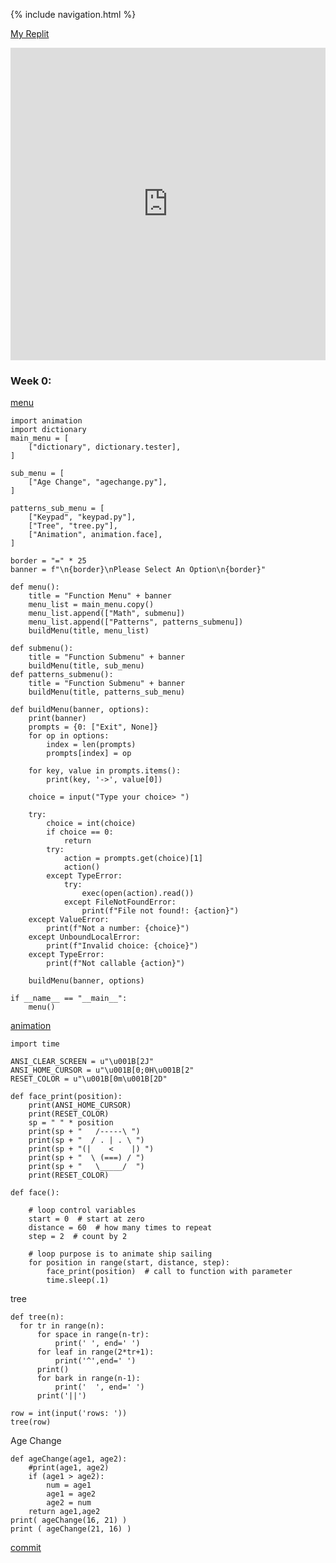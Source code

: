 {% include navigation.html %}

[My Replit](https://replit.com/@SamuelWang22/individ#main.py) 

<iframe frameborder="0" width="100%" height="500px" src="https://replit.com/@SamuelWang22/individ?embed=true"></iframe>

### Week 0: 
[menu](https://github.com/Samuelwaang/individ/blob/main/main.py)

```
import animation
import dictionary
main_menu = [
    ["dictionary", dictionary.tester],
]

sub_menu = [
    ["Age Change", "agechange.py"],
]

patterns_sub_menu = [
    ["Keypad", "keypad.py"],
    ["Tree", "tree.py"],
    ["Animation", animation.face],
]

border = "=" * 25
banner = f"\n{border}\nPlease Select An Option\n{border}"

def menu():
    title = "Function Menu" + banner
    menu_list = main_menu.copy()
    menu_list.append(["Math", submenu])
    menu_list.append(["Patterns", patterns_submenu])
    buildMenu(title, menu_list)

def submenu():
    title = "Function Submenu" + banner
    buildMenu(title, sub_menu)
def patterns_submenu():
    title = "Function Submenu" + banner
    buildMenu(title, patterns_sub_menu)

def buildMenu(banner, options):
    print(banner)
    prompts = {0: ["Exit", None]}
    for op in options:
        index = len(prompts)
        prompts[index] = op

    for key, value in prompts.items():
        print(key, '->', value[0])

    choice = input("Type your choice> ")

    try:
        choice = int(choice)
        if choice == 0:
            return
        try:
            action = prompts.get(choice)[1]
            action()
        except TypeError:
            try:
                exec(open(action).read())
            except FileNotFoundError:
                print(f"File not found!: {action}")
    except ValueError:
        print(f"Not a number: {choice}")
    except UnboundLocalError:
        print(f"Invalid choice: {choice}")
    except TypeError:
        print(f"Not callable {action}")

    buildMenu(banner, options)

if __name__ == "__main__":
    menu() 
```

[animation](https://github.com/Samuelwaang/individ/blob/main/animation.py)

```
import time

ANSI_CLEAR_SCREEN = u"\u001B[2J"
ANSI_HOME_CURSOR = u"\u001B[0;0H\u001B[2"
RESET_COLOR = u"\u001B[0m\u001B[2D"

def face_print(position):
    print(ANSI_HOME_CURSOR)
    print(RESET_COLOR)
    sp = " " * position
    print(sp + "   /-----\ ")
    print(sp + "  / . | . \ ")
    print(sp + "(|    <    |) ")
    print(sp + "  \ (===) / ")
    print(sp + "   \_____/  ")
    print(RESET_COLOR)

def face():

    # loop control variables
    start = 0  # start at zero
    distance = 60  # how many times to repeat
    step = 2  # count by 2

    # loop purpose is to animate ship sailing
    for position in range(start, distance, step):
        face_print(position)  # call to function with parameter
        time.sleep(.1)
```

tree

```
def tree(n):
  for tr in range(n):
      for space in range(n-tr):
          print(' ', end=' ')
      for leaf in range(2*tr+1):
          print('^',end=' ')
      print()
      for bark in range(n-1):
          print('  ', end=' ')
      print('||')
    
row = int(input('rows: '))
tree(row)
```

Age Change

```
def ageChange(age1, age2):
    #print(age1, age2)
    if (age1 > age2):
        num = age1
        age1 = age2
        age2 = num
    return age1,age2
print( ageChange(16, 21) )
print ( ageChange(21, 16) )
```
[commit](https://github.com/Samuelwaang/individ/commit/51d0c76ccc27f7dd73c6b1596c5f2247ff3562eb)
